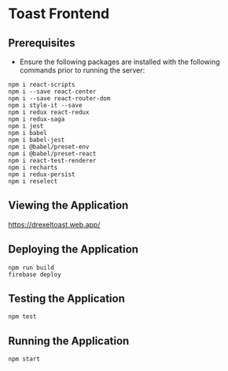 # Toast Frontend

## Prerequisites
* Ensure the following packages are installed with the following commands prior to running the server:
```
npm i react-scripts
npm i --save react-center
npm i --save react-router-dom
npm i style-it --save
npm i redux react-redux
npm i redux-saga
npm i jest
npm i babel
npm i babel-jest
npm i @babel/preset-env
npm i @babel/preset-react
npm i react-test-renderer
npm i recharts
npm i redux-persist
npm i reselect
```

## Viewing the Application

https://drexeltoast.web.app/

## Deploying the Application

```
npm run build
firebase deploy
```

## Testing the Application

```
npm test
```

## Running the Application

```
npm start
```

